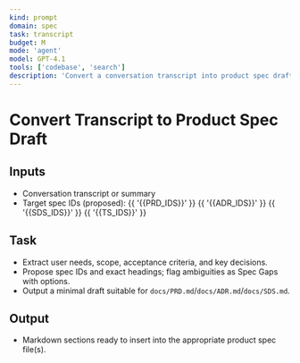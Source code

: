 ```yaml
---
kind: prompt
domain: spec
task: transcript
budget: M
mode: 'agent'
model: GPT-4.1
tools: ['codebase', 'search']
description: 'Convert a conversation transcript into product spec drafts with IDs.'
---
```


# Convert Transcript to Product Spec Draft

## Inputs
- Conversation transcript or summary
- Target spec IDs (proposed): {{ '{{PRD_IDS}}' }} {{ '{{ADR_IDS}}' }} {{ '{{SDS_IDS}}' }} {{ '{{TS_IDS}}' }}

## Task
- Extract user needs, scope, acceptance criteria, and key decisions.
- Propose spec IDs and exact headings; flag ambiguities as Spec Gaps with options.
- Output a minimal draft suitable for `docs/PRD.md`/`docs/ADR.md`/`docs/SDS.md`.

## Output
- Markdown sections ready to insert into the appropriate product spec file(s).
